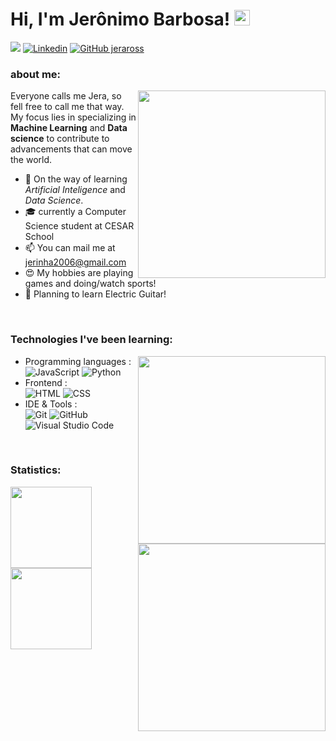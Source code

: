 # Hi, I'm Jerônimo Barbosa! <img src="https://media.giphy.com/media/hvRJCLFzcasrR4ia7z/giphy.gif" width="25px">

<a href="https://instagram.com/jeronimobrossi"><img src="https://img.shields.io/badge/-@jeronimobrossi-E4405F?style=flat&logo=Instagram&logoColor=white"/></a>
[![Linkedin](https://img.shields.io/badge/-LinkedIn-blue?style=flat&logo=Linkedin&logoColor=white&link=https://www.linkedin.com/in/dinhanhthi/)](https://www.linkedin.com/in/jer%C3%B4nimo-barbosa-3117382b7/)
[![GitHub jeraross](https://img.shields.io/github/followers/Jeraross?label=follow&style=social)](https://github.com/Jeraross)

### about me:

<img align='right' src="https://media.giphy.com/media/v1.Y2lkPTc5MGI3NjExeWp4d2JmYXZjZWR5cTRpdmQwdmhtZ2U5emU4a3dlbWpnNzVzZXFjZiZlcD12MV9pbnRlcm5hbF9naWZfYnlfaWQmY3Q9Zw/12XxYnYLMEn6yA/giphy.gif" width="300">

Everyone calls me Jera, so fell free to call me that way. My focus lies in specializing in **Machine Learning** and **Data science** to contribute to advancements that can move the world.

- 🌱 On the way of learning *Artificial Inteligence* and *Data Science*.
- 🎓 currently a Computer Science student at CESAR School
- 📫 You can mail me at jerinha2006@gmail.com
- 😍 My hobbies are playing games and doing/watch sports!
- 🎸 Planning to learn Electric Guitar!

<br />

### Technologies I've been learning:

<img align='right' src="https://media1.tenor.com/m/DldnJaNJaG0AAAAd/teclado-elevado-techno.gif" width="300">

- Programming languages : <br />
  ![JavaScript](https://img.shields.io/badge/-JavaScript-05122A?style=flat&logo=javascript)
  ![Python](https://img.shields.io/badge/-Python-05122A?style=flat&logo=python)
- Frontend : <br />
  ![HTML](https://img.shields.io/badge/-HTML-05122A?style=flat&logo=HTML5)
  ![CSS](https://img.shields.io/badge/-CSS-05122A?style=flat&logo=CSS3&logoColor=1572B6)
- IDE & Tools : <br />
  ![Git](https://img.shields.io/badge/-Git-05122A?style=flat&logo=git)
  ![GitHub](https://img.shields.io/badge/-GitHub-05122A?style=flat&logo=github)
  ![Visual Studio Code](https://img.shields.io/badge/-Visual%20Studio%20Code-05122A?style=flat&logo=visual-studio-code&logoColor=007ACC)

<br />

### Statistics:

<img align='right' src="https://media1.tenor.com/m/0oNl9zLTkcIAAAAC/regular-show-mordecai-and-rigby.gif" width="300">

<div>
<a href="https://github.com/Jeraross">
<img loading="lazy" height="130" src="https://github-readme-stats.vercel.app/api/top-langs/?username=Jeraross&layout=compact&langs_count=7&theme=dracula"/>
<img loading="lazy" height="130" src="https://github-readme-stats.vercel.app/api?username=Jeraross&show_icons=true&theme=dracula&include_all_commits=true&count_private=true"/>
</div>





